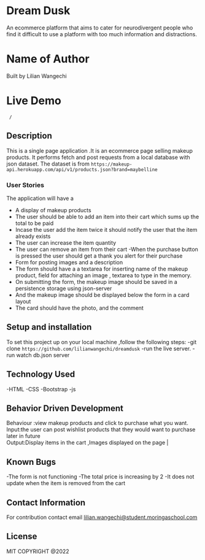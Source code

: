 # Dream Dusk
An ecommerce platform that aims to cater for neurodivergent people who find it difficult to use a platform with too much information and distractions.
# Name of Author
Built by Lilian Wangechi

# Live Demo
` /`

## Description
This is a single page application .It is an ecommerce page selling makeup products.
It performs fetch and post requests from a local database with json dataset.
The dataset is from `https://makeup-api.herokuapp.com/api/v1/products.json?brand=maybelline `
### User Stories
The application will have a 
- A display of makeup products
- The user should be able to add an item into their cart which sums up the total to be paid
- Incase the user add the item twice it should notify the user that the item already exists
- The user can increase the item quantity
- The user can remove an item from their cart
-When the purchase button is pressed the user should get a thank you alert for their purchase
- Form for posting images and a description
- The form should have a a textarea for inserting name of the makeup product, field for attaching an image ,  textarea to type in the memory.
- On submitting the form, the makeup image should be saved in a persistence storage using json-server
- And the makeup image should be displayed below the form in a card layout
- The card should have the photo, and the comment


## Setup and installation
To set this project up on your local machine ,follow the following steps:
-git clone `https://github.com/lilianwangechi/dreamdusk`
-run the live server. 
-run watch db.json server

## Technology Used
-HTML
-CSS
-Bootstrap
-js
## Behavior Driven Development
Behaviour :view makeup products and click to purchase what you want.           
Input:the user can post wishlist products that they would want to purchase later in future      
Output:Display items in the cart ,Images displayed on the page          |
 
 
## Known Bugs
-The form is not functioning
-The total price is increasing by 2
-It does not update when the item is removed from the cart


## Contact Information
For contribution contact email lilian.wangechi@student.moringaschool.com


## License
MIT
COPYRIGHT @2022
